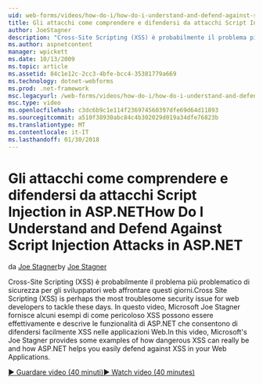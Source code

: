 ```yaml
---
uid: web-forms/videos/how-do-i/how-do-i-understand-and-defend-against-script-injection-attacks-in-aspnet
title: Gli attacchi come comprendere e difendersi da attacchi Script Injection in ASP.NET | Documenti Microsoft
author: JoeStagner
description: "Cross-Site Scripting (XSS) è probabilmente il problema più problematico di sicurezza per gli sviluppatori web affrontare questi giorni. In questo video, Microsoft Joe Stagner pro..."
ms.author: aspnetcontent
manager: wpickett
ms.date: 10/13/2009
ms.topic: article
ms.assetid: 84c1e12c-2cc3-4bfe-bcc4-35381779a669
ms.technology: dotnet-webforms
ms.prod: .net-framework
msc.legacyurl: /web-forms/videos/how-do-i/how-do-i-understand-and-defend-against-script-injection-attacks-in-aspnet
msc.type: video
ms.openlocfilehash: c3dc6b9c1e114f236974560397dfe69d64d11893
ms.sourcegitcommit: a510f38930abc84c4b302029d019a34dfe76823b
ms.translationtype: MT
ms.contentlocale: it-IT
ms.lasthandoff: 01/30/2018
---
```

<a name="how-do-i-understand-and-defend-against-script-injection-attacks-in-aspnet"></a><span data-ttu-id="ecdcb-104">Gli attacchi come comprendere e difendersi da attacchi Script Injection in ASP.NET</span><span class="sxs-lookup"><span data-stu-id="ecdcb-104">How Do I Understand and Defend Against Script Injection Attacks in ASP.NET</span></span>
====================
<span data-ttu-id="ecdcb-105">da [Joe Stagner](https://github.com/JoeStagner)</span><span class="sxs-lookup"><span data-stu-id="ecdcb-105">by [Joe Stagner](https://github.com/JoeStagner)</span></span>

<span data-ttu-id="ecdcb-106">Cross-Site Scripting (XSS) è probabilmente il problema più problematico di sicurezza per gli sviluppatori web affrontare questi giorni.</span><span class="sxs-lookup"><span data-stu-id="ecdcb-106">Cross Site Scripting (XSS) is perhaps the most troublesome security issue for web developers to tackle these days.</span></span> <span data-ttu-id="ecdcb-107">In questo video, Microsoft Joe Stagner fornisce alcuni esempi di come pericoloso XSS possono essere effettivamente e descrive le funzionalità di ASP.NET che consentono di difendersi facilmente XSS nelle applicazioni Web.</span><span class="sxs-lookup"><span data-stu-id="ecdcb-107">In this video, Microsoft's Joe Stagner provides some examples of how dangerous XSS can really be and how ASP.NET helps you easily defend against XSS in your Web Applications.</span></span>

[<span data-ttu-id="ecdcb-108">&#9654; Guardare video (40 minuti)</span><span class="sxs-lookup"><span data-stu-id="ecdcb-108">&#9654; Watch video (40 minutes)</span></span>](https://channel9.msdn.com/Blogs/ASP-NET-Site-Videos/how-do-i-understand-and-defend-against-script-injection-attacks-in-aspnet)
